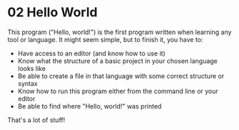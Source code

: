 # 02 Hello World
This program ("Hello, world!") is the first program written when learning any tool or language.
It might seem simple, but to finish it, you have to:
- Have access to an editor (and know how to use it)
- Know what the structure of a basic project in your chosen language looks like
- Be able to create a file in that language with some correct structure or syntax
- Know how to run this program either from the command line or your editor
- Be able to find where "Hello, world!" was printed

That's a lot of stuff!